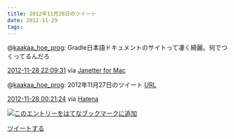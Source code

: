 ```yaml
---
title: 2012年11月28日のツイート
date: 2012-11-29
tags: 
---
```

@[kaakaa\_hoe\_prog](http://twitter.com/kaakaa_hoe_prog):
Gradle日本語ドキュメントのサイトって凄く綺麗。何でつくってるんだろ

[2012-11-28
22:09:31](http://twitter.com/kaakaa_hoe_prog/status/273775631072890881)
via [Janetter for Mac](http://janetter.net/)

@[kaakaa\_hoe\_prog](http://twitter.com/kaakaa_hoe_prog):
2012年11月27日のツイート [URL](http://t.co/8jLbR8ET)

[2012-11-28
00:21:24](http://twitter.com/kaakaa_hoe_prog/status/273446433036832768)
via [Hatena](http://www.hatena.ne.jp/guide/twitter)

[![このエントリーをはてなブックマークに追加](http://b.st-hatena.com/images/entry-button/button-only.gif)](http://b.hatena.ne.jp/entry/http://d.hatena.ne.jp "このエントリーをはてなブックマークに追加")

[ツイートする](http://twitter.com/share)
